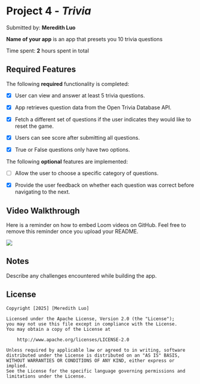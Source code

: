 # Project 4 - *Trivia*

Submitted by: **Meredith Luo**

**Name of your app** is an app that presets you 10 trivia questions

Time spent: **2** hours spent in total

## Required Features

The following **required** functionality is completed:

- [x] User can view and answer at least 5 trivia questions.
- [x] App retrieves question data from the Open Trivia Database API.
- [x] Fetch a different set of questions if the user indicates they would like to reset the game.
- [x] Users can see score after submitting all questions.
- [x] True or False questions only have two options.


The following **optional** features are implemented:

  
- [ ] Allow the user to choose a specific category of questions.
- [x] Provide the user feedback on whether each question was correct before navigating to the next.


## Video Walkthrough

Here is a reminder on how to embed Loom videos on GitHub. Feel free to remove this reminder once you upload your README. 

<div>
    <a href="https://www.loom.com/share/e26fc874b8a44dc59339fc7e746af1b2">
      <img style="max-width:300px;" src="https://cdn.loom.com/sessions/thumbnails/e26fc874b8a44dc59339fc7e746af1b2-8fed0080b586c1a2-full-play.gif">
    </a>
</div>

## Notes

Describe any challenges encountered while building the app.

## License

    Copyright [2025] [Meredith Luo]

    Licensed under the Apache License, Version 2.0 (the "License");
    you may not use this file except in compliance with the License.
    You may obtain a copy of the License at

        http://www.apache.org/licenses/LICENSE-2.0

    Unless required by applicable law or agreed to in writing, software
    distributed under the License is distributed on an "AS IS" BASIS,
    WITHOUT WARRANTIES OR CONDITIONS OF ANY KIND, either express or implied.
    See the License for the specific language governing permissions and
    limitations under the License.